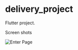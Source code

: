 # delivery_project

Flutter project.

Screen shots

![Enter Page](https://github.com/NiMeItachi/delivery_project/blob/master/delivery_app_git/screens.png)
